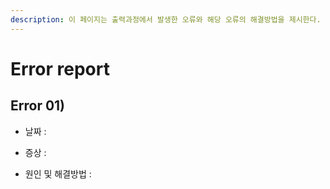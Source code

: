 ```yaml
---
description: 이 페이지는 출력과정에서 발생한 오류와 해당 오류의 해결방법을 제시한다.
---
```


# Error report

## Error 01\)

* 날짜 : 



* 증상 : 



* 원인 및 해결방법 : 





